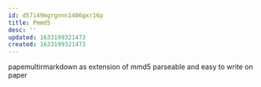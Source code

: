 ```yaml
---
id: d57i49mgrgnnn1406gxr16p
title: Pmmd5
desc: ''
updated: 1633199321473
created: 1633199321473
---
```


papemultirmarkdown as extension of mmd5
parseable and easy to write on paper
